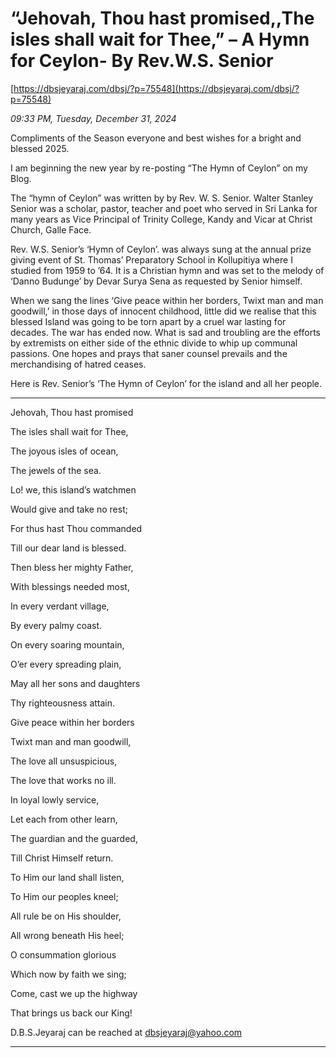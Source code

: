 # “Jehovah, Thou hast promised,,The isles shall wait for Thee,” – A Hymn for Ceylon-            By Rev.W.S. Senior

[https://dbsjeyaraj.com/dbsj/?p=75548](https://dbsjeyaraj.com/dbsj/?p=75548)

*09:33 PM, Tuesday, December 31, 2024*

Compliments of the Season everyone and best wishes for a bright and blessed  2025.

I am  beginning the new year by re-posting “The Hymn of Ceylon” on my Blog.

The “hymn of Ceylon” was written by by Rev. W. S. Senior. Walter Stanley Senior was a scholar, pastor, teacher and poet who served in Sri Lanka for many years as Vice Principal of Trinity College, Kandy and Vicar at Christ Church, Galle Face.

Rev. W.S. Senior’s  ‘Hymn of Ceylon’. was always sung at the annual prize giving event of St. Thomas’ Preparatory School in Kollupitiya where I studied from 1959 to ’64. It is a Christian hymn and was set to the melody of ‘Danno Budunge’ by Devar Surya Sena as requested by Senior himself.

When we sang the lines ‘Give peace within her borders, Twixt man and man goodwill,’ in those days of innocent childhood, little did we realise that this blessed Island was going to be torn apart by a cruel war lasting for decades. The war has ended now. What is sad and troubling are the efforts by extremists on either side of the ethnic divide to whip up communal passions. One hopes and prays that saner counsel prevails and the merchandising of hatred ceases.

Here is Rev. Senior’s ‘The Hymn of Ceylon’ for the island and all her people.

****************************

Jehovah, Thou hast promised

The isles shall wait for Thee,

The joyous isles of ocean,

The jewels of the sea.

Lo! we, this island’s watchmen

Would give and take no rest;

For thus hast Thou commanded

Till our dear land is blessed.

Then bless her mighty Father,

With blessings needed most,

In every verdant village,

By every palmy coast.

On every soaring mountain,

O’er every spreading plain,

May all her sons and daughters

Thy righteousness attain.

Give peace within her borders

Twixt man and man goodwill,

The love all unsuspicious,

The love that works no ill.

In loyal lowly service,

Let each from other learn,

The guardian and the guarded,

Till Christ Himself return.

To Him our land shall listen,

To Him our peoples kneel;

All rule be on His shoulder,

All wrong beneath His heel;

O consummation glorious

Which now by faith we sing;

Come, cast we up the highway

That brings us back our King!

D.B.S.Jeyaraj can be reached at dbsjeyaraj@yahoo.com

*****************************************

